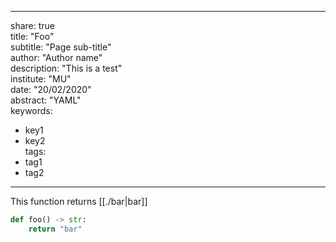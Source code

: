   
---  
share: true  
title: "Foo"  
subtitle: "Page sub-title"  
author: "Author name"  
description: "This is a test"  
institute: "MU"  
date: "20/02/2020"  
abstract: "YAML"  
keywords:   
  - key1  
  - key2  
tags:  
  - tag1  
  - tag2  
---  
  
This function returns [[./bar|bar]]  
  
```python  
def foo() -> str:  
	return "bar"  
```